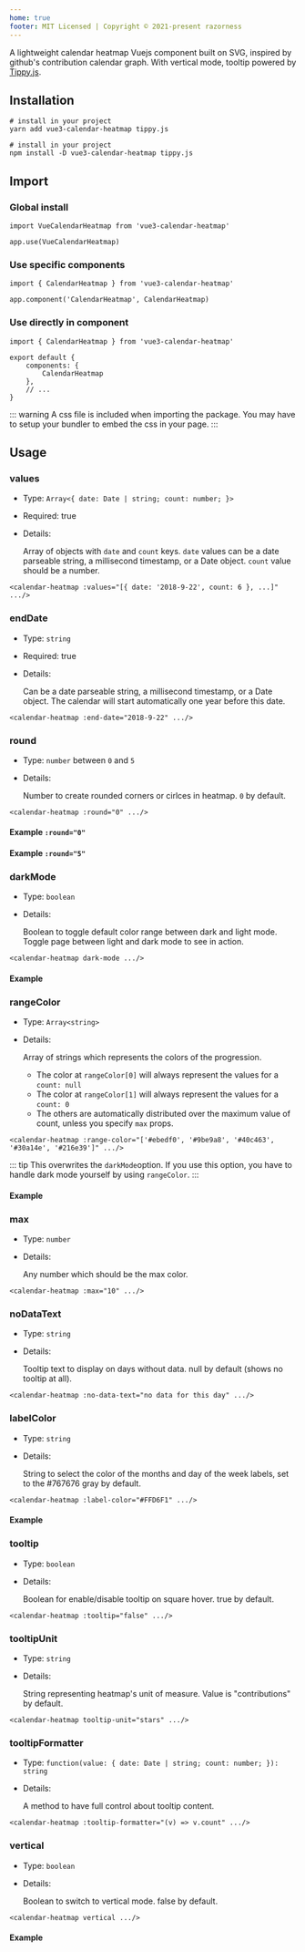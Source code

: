 ```yaml
---
home: true 
footer: MIT Licensed | Copyright © 2021-present razorness
---
```


<Demo :initial-round="2"/>
<Links/>

A lightweight calendar heatmap Vuejs component built on SVG, inspired by github's contribution calendar graph. With vertical mode, tooltip powered by [Tippy.js](https://github.com/atomiks/tippyjs).

## Installation

<CodeGroup>
  <CodeGroupItem title="YARN" active>

```bash:no-line-numbers
# install in your project
yarn add vue3-calendar-heatmap tippy.js
```

  </CodeGroupItem>

  <CodeGroupItem title="NPM">

```bash:no-line-numbers
# install in your project
npm install -D vue3-calendar-heatmap tippy.js
```

  </CodeGroupItem>
</CodeGroup>

## Import

### Global install

```typescript:no-line-numbers
import VueCalendarHeatmap from 'vue3-calendar-heatmap'

app.use(VueCalendarHeatmap)
```

### Use specific components

```typescript:no-line-numbers
import { CalendarHeatmap } from 'vue3-calendar-heatmap'

app.component('CalendarHeatmap', CalendarHeatmap)
```

### Use directly in component

```typescript:no-line-numbers
import { CalendarHeatmap } from 'vue3-calendar-heatmap'

export default {
    components: {
        CalendarHeatmap
    },
    // ...
}
```

::: warning 
  A css file is included when importing the package. You may have to setup your bundler to embed the css in your page.
:::

## Usage

### values

- Type: `Array<{ date: Date | string; count: number; }>`
- Required: true
- Details:

  Array of objects with `date` and `count` keys. `date` values can be a date parseable string, a millisecond timestamp, or a Date object. `count` value should
  be a number.

```html:no-line-numbers
<calendar-heatmap :values="[{ date: '2018-9-22', count: 6 }, ...]" .../>
```

### endDate

- Type: `string`
- Required: true
- Details:

  Can be a date parseable string, a millisecond timestamp, or a Date object. The calendar will start automatically one year before this date.

```html:no-line-numbers
<calendar-heatmap :end-date="2018-9-22" .../>
```

### round

- Type: `number` between `0` and `5`
- Details:

  Number to create rounded corners or cirlces in heatmap. `0` by default.

```html:no-line-numbers
<calendar-heatmap :round="0" .../>
```

#### Example `:round="0"`

<Demo :initialRound="0"/>

#### Example `:round="5"`

<Demo :initialRound="5"/>

### darkMode 
- Type: `boolean`
- Details:

  Boolean to toggle default color range between dark and light mode.
  Toggle page between light and dark mode to see in action.

```html:no-line-numbers
<calendar-heatmap dark-mode .../>
```

#### Example
<Demo dark-mode/>

### rangeColor

- Type: `Array<string>`
- Details:

  Array of strings which represents the colors of the progression.

    - The color at `rangeColor[0]` will always represent the values for a `count: null`
    - The color at `rangeColor[1]` will always represent the values for a `count: 0`
    - The others are automatically distributed over the maximum value of count, unless you specify `max` props.



```html:no-line-numbers
<calendar-heatmap :range-color="['#ebedf0', '#9be9a8', '#40c463', '#30a14e', '#216e39']" .../>
```

::: tip 
  This overwrites the `darkMode`option. If you use this option, you have to handle dark mode yourself by using `rangeColor`.
:::

#### Example

<Demo :range-color="[ '#ebedf0', '#9be9a8', '#40c463', '#30a14e', '#216e39' ]"/>

### max

- Type: `number`
- Details:

  Any number which should be the max color.

```html:no-line-numbers
<calendar-heatmap :max="10" .../>
```

### noDataText

- Type: `string`
- Details:

  Tooltip text to display on days without data. null by default (shows no tooltip at all).

```html:no-line-numbers
<calendar-heatmap :no-data-text="no data for this day" .../>
```

### labelColor 
- Type: `string`
- Details:

  String to select the color of the months and day of the week labels, set to the #767676 gray by default.

```html:no-line-numbers
<calendar-heatmap :label-color="#FFD6F1" .../>
```

#### Example
<Demo label-color="#FFD6F1"/>

### tooltip

- Type: `boolean`
- Details:

  Boolean for enable/disable tooltip on square hover. true by default.

```html:no-line-numbers
<calendar-heatmap :tooltip="false" .../>
```

### tooltipUnit

- Type: `string`
- Details:

  String representing heatmap's unit of measure. Value is "contributions" by default.

```html:no-line-numbers
<calendar-heatmap tooltip-unit="stars" .../>
```

### tooltipFormatter

- Type: `function(value: { date: Date | string; count: number; }): string`
- Details:

  A method to have full control about tooltip content.

```html:no-line-numbers
<calendar-heatmap :tooltip-formatter="(v) => v.count" .../>
```

### vertical

- Type: `boolean`
- Details:

  Boolean to switch to vertical mode. false by default.

```html:no-line-numbers
<calendar-heatmap vertical .../>
```

#### Example
<Demo orientation="vertical"/>
